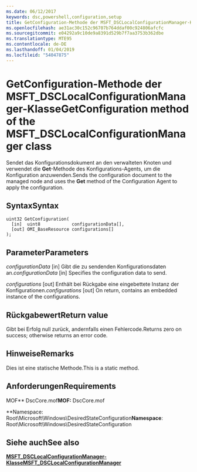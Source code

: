 ```yaml
---
ms.date: 06/12/2017
keywords: dsc,powershell,configuration,setup
title: GetConfiguration-Methode der MSFT_DSCLocalConfigurationManager-Klasse
ms.openlocfilehash: ae31ac30c152c96707b764ddaf00c924806afcfc
ms.sourcegitcommit: e04292a9c10de9a8391d529b7f7aa3753b362dbe
ms.translationtype: MTE95
ms.contentlocale: de-DE
ms.lasthandoff: 01/04/2019
ms.locfileid: "54047875"
---
```

# <a name="getconfiguration-method-of-the-msftdsclocalconfigurationmanager-class"></a><span data-ttu-id="fdde8-103">GetConfiguration-Methode der MSFT_DSCLocalConfigurationManager-Klasse</span><span class="sxs-lookup"><span data-stu-id="fdde8-103">GetConfiguration method of the MSFT_DSCLocalConfigurationManager class</span></span>

<span data-ttu-id="fdde8-104">Sendet das Konfigurationsdokument an den verwalteten Knoten und verwendet die **Get**-Methode des Konfigurations-Agents, um die Konfiguration anzuwenden.</span><span class="sxs-lookup"><span data-stu-id="fdde8-104">Sends the configuration document to the managed node and uses the **Get** method of the Configuration Agent to apply the configuration.</span></span>

## <a name="syntax"></a><span data-ttu-id="fdde8-105">Syntax</span><span class="sxs-lookup"><span data-stu-id="fdde8-105">Syntax</span></span>

```mof
uint32 GetConfiguration(
  [in]  uint8            configurationData[],
  [out] OMI_BaseResource configurations[]
);
```

## <a name="parameters"></a><span data-ttu-id="fdde8-106">Parameter</span><span class="sxs-lookup"><span data-stu-id="fdde8-106">Parameters</span></span>

<span data-ttu-id="fdde8-107">*configurationData* \[in\] Gibt die zu sendenden Konfigurationsdaten an.</span><span class="sxs-lookup"><span data-stu-id="fdde8-107">*configurationData* \[in\] Specifies the configuration data to send.</span></span>

<span data-ttu-id="fdde8-108">*configurations* \[out\] Enthält bei Rückgabe eine eingebettete Instanz der Konfigurationen.</span><span class="sxs-lookup"><span data-stu-id="fdde8-108">*configurations* \[out\] On return, contains an embedded instance of the configurations.</span></span>

## <a name="return-value"></a><span data-ttu-id="fdde8-109">Rückgabewert</span><span class="sxs-lookup"><span data-stu-id="fdde8-109">Return value</span></span>

<span data-ttu-id="fdde8-110">Gibt bei Erfolg null zurück, andernfalls einen Fehlercode.</span><span class="sxs-lookup"><span data-stu-id="fdde8-110">Returns zero on success; otherwise returns an error code.</span></span>

## <a name="remarks"></a><span data-ttu-id="fdde8-111">Hinweise</span><span class="sxs-lookup"><span data-stu-id="fdde8-111">Remarks</span></span>

<span data-ttu-id="fdde8-112">Dies ist eine statische Methode.</span><span class="sxs-lookup"><span data-stu-id="fdde8-112">This is a static method.</span></span>

## <a name="requirements"></a><span data-ttu-id="fdde8-113">Anforderungen</span><span class="sxs-lookup"><span data-stu-id="fdde8-113">Requirements</span></span>

<span data-ttu-id="fdde8-114">MOF\*\* DscCore.mof</span><span class="sxs-lookup"><span data-stu-id="fdde8-114">**MOF:** DscCore.mof</span></span>

<span data-ttu-id="fdde8-115">\*\*Namespace: Root\Microsoft\Windows\DesiredStateConfiguration</span><span class="sxs-lookup"><span data-stu-id="fdde8-115">**Namespace**: Root\Microsoft\Windows\DesiredStateConfiguration</span></span>

## <a name="see-also"></a><span data-ttu-id="fdde8-116">Siehe auch</span><span class="sxs-lookup"><span data-stu-id="fdde8-116">See also</span></span>

[<span data-ttu-id="fdde8-117">**MSFT_DSCLocalConfigurationManager-Klasse**</span><span class="sxs-lookup"><span data-stu-id="fdde8-117">**MSFT_DSCLocalConfigurationManager**</span></span>](msft-dsclocalconfigurationmanager.md)